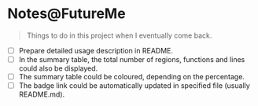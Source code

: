 # Notes@FutureMe

> Things to do in this project when I eventually come back.

- [ ] Prepare detailed usage description in README.
- [ ] In the summary table, the total number of regions, functions and lines could also be displayed.
- [ ] The summary table could be coloured, depending on the percentage.
- [ ] The badge link could be automatically updated in specified file (usually README.md). 
